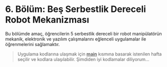 # 6. Bölüm: Beş Serbestlik Dereceli Robot Mekanizması
Bu bölümde amaç, öğrencilerin 5 serbestlik dereceli bir robot manipülatörün mekanik, elektronik ve yazılım çalışmalarını eğlenceli uygulamalar ile öğrenmelerini sağlamaktır.


> Uygulama kodlarına ulaşmak için **<u>main</u>** kısmına basarak istenilen hafta seçilir ve kodlara ulaşılabilir. Şimdiden iyi kodlamalar diliyorum...

